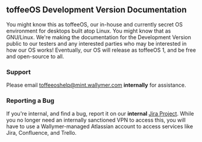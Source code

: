 ## toffeeOS Development Version Documentation
You might know this as toffeeOS, our in-house and currently secret OS environment for desktops built atop Linux. You might know that as GNU/Linux. We're making the documentation for the Development Version public to our testers and any interested parties who may be interested in how our OS works! Eventually, our OS will release as toffeeOS 1, and be free and open-source to all.

### Support
Please email [toffeeoshelp@mint.wallymer.com](mailto:toffeeoshelp@mint.wallymer.com) **internally** for assistance.

### Reporting a Bug
If you're internal, and find a bug, report it on our **internal** [Jira Project](https://wallymer.atlassian.net/browse/UNI/). While you no longer need an internally sanctioned VPN to access this, you will have to use a Wallymer-managed Atlassian account to access services like Jira, Confluence, and Trello.
